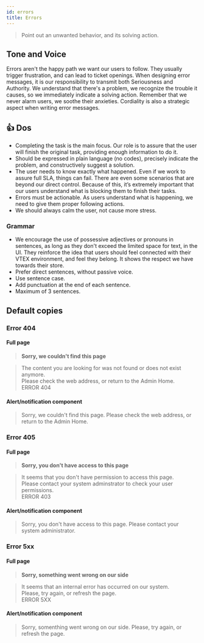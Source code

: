 ```yaml
---
id: errors
title: Errors
---
```


> Point out an unwanted behavior, and its solving action.   

## Tone and Voice

Errors aren't the happy path we want our users to follow. They usually trigger frustration, and can lead to ticket openings. When designing error messages, it is our responsibility to transmit both Seriousness and Authority. We understand that there's a problem, we recognize the trouble it causes, so we immediately indicate a solving action. Remember that we never alarm users, we soothe their anxieties. Cordiality is also a strategic aspect when writing error messages.   


## 👍 Dos

- Completing the task is the main focus. Our role is to assure that the user will finish the original task, providing enough information to do it.    
- Should be expressed in plain language (no codes), precisely indicate the problem, and constructively suggest a solution.    
- The user needs to know exactly what happened. Even if we work to assure full SLA, things can fail. There are even some scenarios that are beyond our direct control. Because of this, it’s extremely important that our users understand what is blocking them to finish their tasks.    
- Errors must be actionable. As users understand what is happening, we need to give them proper following actions.    
- We should always calm the user, not cause more stress.     

### Grammar

- We encourage the use of possessive adjectives or pronouns in sentences, as long as they don't exceed the limited space for text, in the UI. They reinforce the idea that users should feel connected with their VTEX environment, and feel they belong. It shows the respect we have towards their store.  
- Prefer direct sentences, without passive voice.  
- Use sentence case.  
- Add punctuation at the end of each sentence.  
- Maximum of 3 sentences.   

## Default copies

### Error 404

#### Full page

> **Sorry, we couldn't find this page**  

> The content you are looking for was not found or does not exist anymore.  
> Please check the web address, or return to the Admin Home.  
> ERROR 404  

#### Alert/notification component

> Sorry, we couldn't find this page. Please check the web address, or return to the Admin Home.  

### Error 405

#### Full page

> **Sorry, you don't have access to this page**

> It seems that you don't have permission to access this page.   
> Please contact your system adminstrator to check your user permissions.  
> ERROR 403  

#### Alert/notification component 

> Sorry, you don't have access to this page. Please contact your system administrator. 

### Error 5xx

#### Full page

> **Sorry, something went wrong on our side**  

> It seems that an internal error has occurred on our system.     
> Please, try again, or refresh the page.    
> ERROR 5XX  


#### Alert/notification component 

> Sorry,  somenthing went wrong on our side. Please, try again, or refresh the page.    
